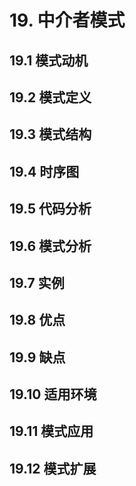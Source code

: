 # 19. 中介者模式

## 19.1 模式动机

## 19.2 模式定义

## 19.3 模式结构

## 19.4 时序图

## 19.5 代码分析

## 19.6 模式分析

## 19.7 实例

## 19.8 优点

## 19.9 缺点

## 19.10 适用环境

## 19.11 模式应用

## 19.12 模式扩展

